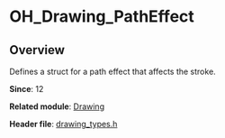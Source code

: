 # OH_Drawing_PathEffect

## Overview

Defines a struct for a path effect that affects the stroke.

**Since**: 12

**Related module**: [Drawing](capi-drawing.md)

**Header file**: [drawing_types.h](capi-drawing-types-h.md)
